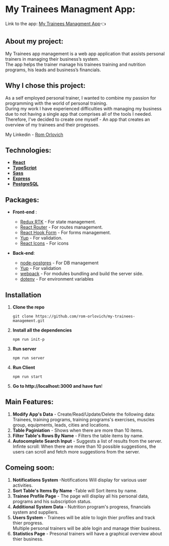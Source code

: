 # My Trainees Managment App:
Link to the app: [My Trainees Managment App](https://my-trainees-managment.herokuapp.com):point_left:

## About my project:

My Trainees app management is a web app application that assists
personal trainers in managing their business’s system.
\
The app helps the trainer manage his trainees training and nutrition programs, his leads and business’s financials.

## Why I chose this project:
As a self employed personal trainer, I wanted to combine my passion for programming with the world of personal training.
\
During my work I have experienced difficulties with managing my business due to not having a single app that comprises all of the tools I needed.
\
Therefore, I've decided to create one myself - An app that creates an overview of my trainees and their progesses.

My Linkedin - [Rom Orlovich](https://www.linkedin.com/in/rom-orlovich/)

## Technologies:

- **[React](https://reactjs.org/)**
- **[TypeScript](https://www.typescriptlang.org/)**
- **[Sass](https://www.npmjs.com/package/sass)**
- **[Express](https://www.npmjs.com/package/express)**
- **[PostgreSQL](https://www.postgresql.org/)**

## Packages:

- **Front-end** :
    - [Redux RTK](https://www.npmjs.com/package/@reduxjs/toolkit) - For state management.
    - [React Router](https://www.npmjs.com/package/react-router-dom) - For routes management.
    - [React Hook Form](https://www.npmjs.com/package/react-hook-form) - For forms management.
    - [Yup](https://www.npmjs.com/package/yup) - For validation.
    - [React Icons](https://www.npmjs.com/package/react-icons) - For icons

- **Back-end**:
    - [node-postgres](https://www.npmjs.com/package/pg) - For DB management
    - [Yup](https://www.npmjs.com/package/yup) - For validation
    - [webpack](https://www.npmjs.com/package/webpack) - For modules bundling and build the server side.
    - [dotenv](https://www.npmjs.com/package/dotenv) - For environment variables

## Installation
1. **Clone the repo**
   ```
   git clone https://github.com/rom-orlovich/my-trainees-management.git
   ```
2. **Install all the dependencies** 
   ```
   npm run init-p 
   ```
3. **Run server**
   ```
   npm run server
   ```
   
4. **Run Client**
   ```
   npm run start
   ```

5. **Go to http://localhost:3000 and have fun**!

## Main Features:
1. **Modify App's Data** - Create/Read/Update/Delete the following data: Trainees, training programs, training programs's exercises, muscles group, equipments, 
leads, cities and locations.
2. **Table Paginiation** - Shows when there are more than 10 items.
3. **Filter Table's Rows By Name** - Filters the table items by name.  
4. **Autocomplete Search Input** - Suggests a list of results from the server. \
Infinte scroll: When there are more than 10 possible suggestions, the users can scroll and fetch more suggestions from the server. 
 
 ## Comeing soon:
 1. **Notifications System** -Notifications Will display for various user activities.
 2. **Sort Table's Items By Name** -Table will Sort items by name.
 3. **Trainee Profile Page** - The page will display all his personal data, programs and his subscription status.  
 4. **Additional System Data** - Nutrition program's progress, financials system and suppliers.
 5. **Users System** - Trainees will be able to login thier profiles and track thier progress.\
Multiple personal trainers will be able login and manage thier business.
 5. **Statistics Page** - Presonal trainers will have a graphical overview about thier business.


